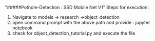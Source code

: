 "#####Pothole-Detection : SSD Mobile Net V1" 
Steps for execution:
1. Navigate to models -> research ->object_detection
2. open command prompt with the above path and provide : jupyter notebook
3. check for object_detection_tutorial.py and execute the file
